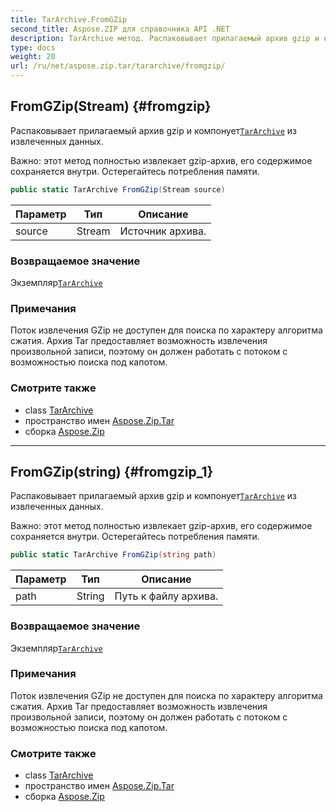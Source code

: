 ```yaml
---
title: TarArchive.FromGZip
second_title: Aspose.ZIP для справочника API .NET
description: TarArchive метод. Распаковывает прилагаемый архив gzip и компонуетTarArchive из извлеченных данных.
type: docs
weight: 20
url: /ru/net/aspose.zip.tar/tararchive/fromgzip/
---
```

## FromGZip(Stream) {#fromgzip}

Распаковывает прилагаемый архив gzip и компонует[`TarArchive`](../) из извлеченных данных.

Важно: этот метод полностью извлекает gzip-архив, его содержимое сохраняется внутри. Остерегайтесь потребления памяти.

```csharp
public static TarArchive FromGZip(Stream source)
```

| Параметр | Тип | Описание |
| --- | --- | --- |
| source | Stream | Источник архива. |

### Возвращаемое значение

Экземпляр[`TarArchive`](../)

### Примечания

Поток извлечения GZip не доступен для поиска по характеру алгоритма сжатия. Архив Tar предоставляет возможность извлечения произвольной записи, поэтому он должен работать с потоком с возможностью поиска под капотом.

### Смотрите также

* class [TarArchive](../)
* пространство имен [Aspose.Zip.Tar](../../tararchive/)
* сборка [Aspose.Zip](../../../)

---

## FromGZip(string) {#fromgzip_1}

Распаковывает прилагаемый архив gzip и компонует[`TarArchive`](../) из извлеченных данных.

Важно: этот метод полностью извлекает gzip-архив, его содержимое сохраняется внутри. Остерегайтесь потребления памяти.

```csharp
public static TarArchive FromGZip(string path)
```

| Параметр | Тип | Описание |
| --- | --- | --- |
| path | String | Путь к файлу архива. |

### Возвращаемое значение

Экземпляр[`TarArchive`](../)

### Примечания

Поток извлечения GZip не доступен для поиска по характеру алгоритма сжатия. Архив Tar предоставляет возможность извлечения произвольной записи, поэтому он должен работать с потоком с возможностью поиска под капотом.

### Смотрите также

* class [TarArchive](../)
* пространство имен [Aspose.Zip.Tar](../../tararchive/)
* сборка [Aspose.Zip](../../../)


